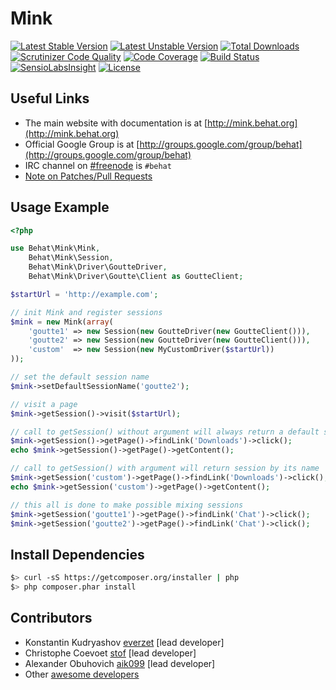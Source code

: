 Mink
====
[![Latest Stable Version](https://poser.pugx.org/behat/mink/v/stable.svg)](https://packagist.org/packages/behat/mink)
[![Latest Unstable Version](https://poser.pugx.org/behat/mink/v/unstable.svg)](https://packagist.org/packages/behat/mink)
[![Total Downloads](https://poser.pugx.org/behat/mink/downloads.svg)](https://packagist.org/packages/behat/mink)
[![Scrutinizer Code Quality](https://scrutinizer-ci.com/g/minkphp/Mink/badges/quality-score.png?b=master)](https://scrutinizer-ci.com/g/minkphp/Mink/?branch=master)
[![Code Coverage](https://scrutinizer-ci.com/g/minkphp/Mink/badges/coverage.png?b=master)](https://scrutinizer-ci.com/g/minkphp/Mink/)
[![Build Status](https://travis-ci.org/minkphp/Mink.svg?branch=master)](https://travis-ci.org/minkphp/Mink)
[![SensioLabsInsight](https://insight.sensiolabs.com/projects/5bb8fab0-978f-428a-ae23-44ee4e129fbc/mini.png)](https://insight.sensiolabs.com/projects/5bb8fab0-978f-428a-ae23-44ee4e129fbc)
[![License](https://poser.pugx.org/behat/mink/license.svg)](https://packagist.org/packages/behat/mink)


Useful Links
------------

- The main website with documentation is at [http://mink.behat.org](http://mink.behat.org)
- Official Google Group is at [http://groups.google.com/group/behat](http://groups.google.com/group/behat)
- IRC channel on [#freenode](http://freenode.net/) is `#behat`
- [Note on Patches/Pull Requests](CONTRIBUTING.md)

Usage Example
-------------

``` php
<?php

use Behat\Mink\Mink,
    Behat\Mink\Session,
    Behat\Mink\Driver\GoutteDriver,
    Behat\Mink\Driver\Goutte\Client as GoutteClient;

$startUrl = 'http://example.com';

// init Mink and register sessions
$mink = new Mink(array(
    'goutte1' => new Session(new GoutteDriver(new GoutteClient())),
    'goutte2' => new Session(new GoutteDriver(new GoutteClient())),
    'custom'  => new Session(new MyCustomDriver($startUrl))
));

// set the default session name
$mink->setDefaultSessionName('goutte2');

// visit a page
$mink->getSession()->visit($startUrl);

// call to getSession() without argument will always return a default session if has one (goutte2 here)
$mink->getSession()->getPage()->findLink('Downloads')->click();
echo $mink->getSession()->getPage()->getContent();

// call to getSession() with argument will return session by its name
$mink->getSession('custom')->getPage()->findLink('Downloads')->click();
echo $mink->getSession('custom')->getPage()->getContent();

// this all is done to make possible mixing sessions
$mink->getSession('goutte1')->getPage()->findLink('Chat')->click();
$mink->getSession('goutte2')->getPage()->findLink('Chat')->click();
```

Install Dependencies
--------------------

``` bash
$> curl -sS https://getcomposer.org/installer | php
$> php composer.phar install
```

Contributors
------------

* Konstantin Kudryashov [everzet](https://github.com/everzet) [lead developer]
* Christophe Coevoet [stof](https://github.com/stof) [lead developer]
* Alexander Obuhovich [aik099](https://github.com/aik099) [lead developer]
* Other [awesome developers](https://github.com/minkphp/Mink/graphs/contributors)
